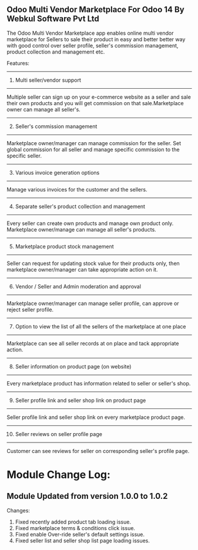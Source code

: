 Odoo Multi Vendor Marketplace For Odoo 14 By Webkul Software Pvt Ltd
--------------------------------------------------------------------

The Odoo Multi Vendor Marketplace <a href="https://apps.odoo.com/apps/modules/10.0/odoo_marketplace/"></a> app enables online multi vendor marketplace for Sellers to sale their product in easy and better better way with good control over seller profile, seller's commission management, product collection and management etc.

Features:

-------------------------------------------------------------------------------
1. Multi seller/vendor support
-------------------------------------------------------------------------------

Multiple seller can sign up on your e-commerce website as a seller and sale
their own products and you will get commission on that sale.Marketplace owner
can manage all seller's.



-------------------------------------------------------------------------------
2. Seller's commission management
-------------------------------------------------------------------------------

Marketplace owner/manager can manage commission for the seller. Set global
commission for all seller and manage specific commission to the specific seller.


-------------------------------------------------------------------------------
3. Various invoice generation options
-------------------------------------------------------------------------------

Manage various invoices for the customer and the sellers.


-------------------------------------------------------------------------------
4. Separate seller's product collection and management
-------------------------------------------------------------------------------

Every seller can create own products and manage own product only.
Marketplace owner/manage can manage all seller's products.


-------------------------------------------------------------------------------
5. Marketplace product stock management
-------------------------------------------------------------------------------

Seller can request for updating stock value for their products only, then
marketplace owner/manager can take appropriate action on it.


-------------------------------------------------------------------------------
6. Vendor / Seller and Admin moderation and approval
-------------------------------------------------------------------------------

Marketplace owner/manager can manage seller profile, can approve or reject
seller profile.


-------------------------------------------------------------------------------
7. Option to view the list of all the sellers of the marketplace at one place
-------------------------------------------------------------------------------

Marketplace can see all seller records at on place and tack appropriate action.


-------------------------------------------------------------------------------
8. Seller information on product page (on website)
-------------------------------------------------------------------------------

Every marketplace product has information related to seller or seller's shop.


-------------------------------------------------------------------------------
9. Seller profile link and seller shop link on product page
-------------------------------------------------------------------------------

Seller profile link and seller shop link on every marketplace product page.

-------------------------------------------------------------------------------
10. Seller reviews on seller profile page
-------------------------------------------------------------------------------

Customer can see reviews for seller on corresponding seller's profile page.

Module Change Log:
==================

Module Updated from version 1.0.0 to 1.0.2
-------------------------------------------
Changes:
01. Fixed recently added product tab loading issue.
02. Fixed marketplace terms & conditions click issue.
03. Fixed enable Over-ride seller's default settings issue.
04. Fixed seller list and seller shop list page loading issues.
